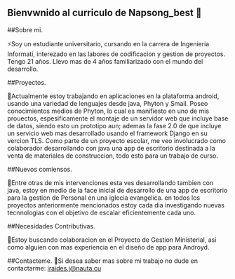 ## Bienvwnido al curriculo de Napsong_best 👋

##Sobre mi.

⚡Soy un estudiante universitario, cursando en la carrera de Ingenieria Informati, interezado en las labores de codificacion y gestion de proyectos. Tengo 21 años. Llevo mas de 4 años familiarizado con el mundo del desarrollo.

##Proyectos.

🔭Actualmente estoy trabajando en aplicaciones en la plataforma android, usando una variedad de lenguajes desde java, Phyton y Smail. Poseo conocimientos medios de Phyton, lo cual es manifiesto en uno de mis prouectos, espesificamente el montaje de un servidor web que incluye base de datos, siendo esto un prototipo aun; ademas la fase 2.0 de que incluye un servicio web mas desarrollado usando el framework Django en su vercion TLS. Como parte de un proyecto escolar, me veo involucrado como colaborador desarrollando con java una app de escritorio destinada a la venta de materiales de construccion, todo esto para un trabajo de curso. 

##Nuevos comiensos.

🌱Entre otras de mis intervenciones esta ves desarrollando tambien con java, estoy en medio de la face inicial de desarrollo de una app de escritorio para la gestion de Personal en una iglecia evangelica. en todos los proyectos anteriormente mencionados estoy cada dia investigando nuevas tecnnologias con el objetivo de escalar eficientemente cada uno. 

##Necesidades Contributivas. 

👯Estoy buscando colaboracion en el Proyecto de Gestion Ministerial, asi como alguien con mas experiencia en el diseño de app para Androyd.

##Contacteme.
💬Si desea saber mas sobre mi trabajo no dude en contactarme: iraides.j@nauta.cu

